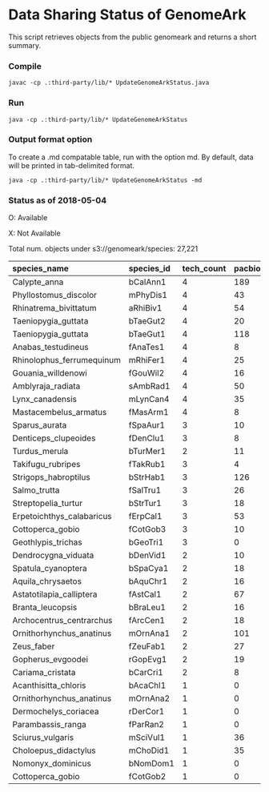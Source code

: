 # Data Sharing Status of GenomeArk

This script retrieves objects from the public genomeark and returns a short summary.

### Compile
```
javac -cp .:third-party/lib/* UpdateGenomeArkStatus.java
```

### Run
```
java -cp .:third-party/lib/* UpdateGenomeArkStatus
```

### Output format option
To create a .md compatable table, run with the option md.
By default, data will be printed in tab-delimited format.
```
java -cp .:third-party/lib/* UpdateGenomeArkStatus -md
```

### Status as of 2018-05-04

O: Available

X: Not Available

Total num. objects under s3://genomeark/species: 27,221

| species_name	| species_id	| tech_count	| pacbio_subreads	| pacbio_scrubs	| 10x	| bionano_tgh	| bionano_dls	| bionano_bnx	| bionano_cmap	| hic |
| :---------- | :---------- | :---------- | :---------- | :---------- | :----- | :----- | :----- | :----- | :----- | :----- |
| Calypte_anna	| bCalAnn1	| 4	| 189	| 0	| 1	| O	| O	| O	| O	| arima,dovetail,phase |
| Phyllostomus_discolor	| mPhyDis1	| 4	| 43	| 43	| 8	| O	| X	| O	| X	| arima |
| Rhinatrema_bivittatum	| aRhiBiv1	| 4	| 54	| 54	| 12	| O	| X	| O	| O	| arima |
| Taeniopygia_guttata	| bTaeGut2	| 4	| 20	| 20	| 8	| O	| X	| O	| X	| arima |
| Taeniopygia_guttata	| bTaeGut1	| 4	| 118	| 0	| 8	| O	| X	| O	| X	| arima |
| Anabas_testudineus	| fAnaTes1	| 4	| 8	| 8	| 4	| O	| X	| O	| O	| arima |
| Rhinolophus_ferrumequinum	| mRhiFer1	| 4	| 25	| 25	| 12	| O	| X	| O	| O	| phase |
| Gouania_willdenowi	| fGouWil2	| 4	| 16	| 16	| 4	| O	| X	| O	| O	| arima |
| Amblyraja_radiata	| sAmbRad1	| 4	| 50	| 50	| 8	| O	| X	| O	| X	| arima |
| Lynx_canadensis	| mLynCan4	| 4	| 35	| 35	| 8	| O	| X	| O	| X	| arima |
| Mastacembelus_armatus	| fMasArm1	| 4	| 8	| 8	| 4	| O	| X	| O	| O	| arima |
| Sparus_aurata	| fSpaAur1	| 3	| 10	| 10	| 12	| X	| X	| X	| X	| arima |
| Denticeps_clupeoides	| fDenClu1	| 3	| 8	| 8	| 4	| X	| X	| X	| X	| arima |
| Turdus_merula	| bTurMer1	| 2	| 11	| 11	| 0	| O	| O	| O	| X	|  |
| Takifugu_rubripes	| fTakRub1	| 3	| 4	| 4	| 4	| X	| X	| X	| X	| arima |
| Strigops_habroptilus	| bStrHab1	| 3	| 126	| 0	| 0	| X	| O	| O	| X	| arima |
| Salmo_trutta	| fSalTru1	| 3	| 26	| 26	| 8	| X	| X	| X	| X	| arima |
| Streptopelia_turtur	| bStrTur1	| 3	| 18	| 18	| 12	| X	| X	| X	| X	| arima |
| Erpetoichthys_calabaricus	| fErpCal1	| 3	| 53	| 53	| 8	| X	| X	| X	| X	| arima |
| Cottoperca_gobio	| fCotGob3	| 3	| 10	| 10	| 4	| O	| X	| O	| O	|  |
| Geothlypis_trichas	| bGeoTri1	| 3	| 0	| 0	| 8	| O	| X	| O	| X	| arima |
| Dendrocygna_viduata	| bDenVid1	| 2	| 10	| 10	| 0	| O	| X	| O	| X	|  |
| Spatula_cyanoptera	| bSpaCya1	| 2	| 18	| 18	| 0	| O	| X	| O	| X	|  |
| Aquila_chrysaetos	| bAquChr1	| 2	| 16	| 16	| 12	| X	| X	| X	| X	|  |
| Astatotilapia_calliptera	| fAstCal1	| 2	| 67	| 0	| 4	| X	| X	| O	| O	|  |
| Branta_leucopsis	| bBraLeu1	| 2	| 16	| 16	| 0	| O	| X	| O	| X	|  |
| Archocentrus_centrarchus	| fArcCen1	| 2	| 18	| 0	| 0	| X	| X	| X	| X	| phase |
| Ornithorhynchus_anatinus	| mOrnAna1	| 2	| 101	| 101	| 0	| X	| O	| O	| X	|  |
| Zeus_faber	| fZeuFab1	| 2	| 27	| 27	| 4	| X	| X	| X	| X	|  |
| Gopherus_evgoodei	| rGopEvg1	| 2	| 19	| 19	| 0	| X	| O	| O	| X	|  |
| Cariama_cristata	| bCarCri1	| 2	| 8	| 8	| 0	| X	| O	| O	| X	|  |
| Acanthisitta_chloris	| bAcaChl1	| 1	| 0	| 0	| 0	| X	| O	| O	| X	|  |
| Ornithorhynchus_anatinus	| mOrnAna2	| 1	| 0	| 0	| 0	| X	| X	| X	| X	| dovetail |
| Dermochelys_coriacea	| rDerCor1	| 1	| 0	| 0	| 0	| X	| O	| O	| X	|  |
| Parambassis_ranga	| fParRan2	| 1	| 0	| 0	| 0	| X	| X	| X	| X	| arima |
| Sciurus_vulgaris	| mSciVul1	| 1	| 36	| 36	| 0	| X	| X	| X	| X	|  |
| Choloepus_didactylus	| mChoDid1	| 1	| 35	| 35	| 0	| X	| X	| X	| X	|  |
| Nomonyx_dominicus	| bNomDom1	| 1	| 0	| 0	| 0	| O	| X	| O	| X	|  |
| Cottoperca_gobio	| fCotGob2	| 1	| 0	| 0	| 0	| X	| X	| X	| X	| arima |
